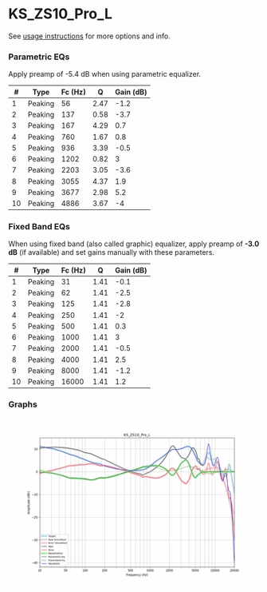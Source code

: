 # KS_ZS10_Pro_L
See [usage instructions](https://github.com/jaakkopasanen/AutoEq#usage) for more options and info.

### Parametric EQs
Apply preamp of -5.4 dB when using parametric equalizer.

|   # | Type    |   Fc (Hz) |    Q |   Gain (dB) |
|-----|---------|-----------|------|-------------|
|   1 | Peaking |        56 | 2.47 |        -1.2 |
|   2 | Peaking |       137 | 0.58 |        -3.7 |
|   3 | Peaking |       167 | 4.29 |         0.7 |
|   4 | Peaking |       760 | 1.67 |         0.8 |
|   5 | Peaking |       936 | 3.39 |        -0.5 |
|   6 | Peaking |      1202 | 0.82 |         3   |
|   7 | Peaking |      2203 | 3.05 |        -3.6 |
|   8 | Peaking |      3055 | 4.37 |         1.9 |
|   9 | Peaking |      3677 | 2.98 |         5.2 |
|  10 | Peaking |      4886 | 3.67 |        -4   |

### Fixed Band EQs
When using fixed band (also called graphic) equalizer, apply preamp of **-3.0 dB** (if available) and set gains manually with these parameters.

|   # | Type    |   Fc (Hz) |    Q |   Gain (dB) |
|-----|---------|-----------|------|-------------|
|   1 | Peaking |        31 | 1.41 |        -0.1 |
|   2 | Peaking |        62 | 1.41 |        -2.5 |
|   3 | Peaking |       125 | 1.41 |        -2.8 |
|   4 | Peaking |       250 | 1.41 |        -2   |
|   5 | Peaking |       500 | 1.41 |         0.3 |
|   6 | Peaking |      1000 | 1.41 |         3   |
|   7 | Peaking |      2000 | 1.41 |        -0.5 |
|   8 | Peaking |      4000 | 1.41 |         2.5 |
|   9 | Peaking |      8000 | 1.41 |        -1.2 |
|  10 | Peaking |     16000 | 1.41 |         1.2 |

### Graphs
![](./KS_ZS10_Pro_L.png)
